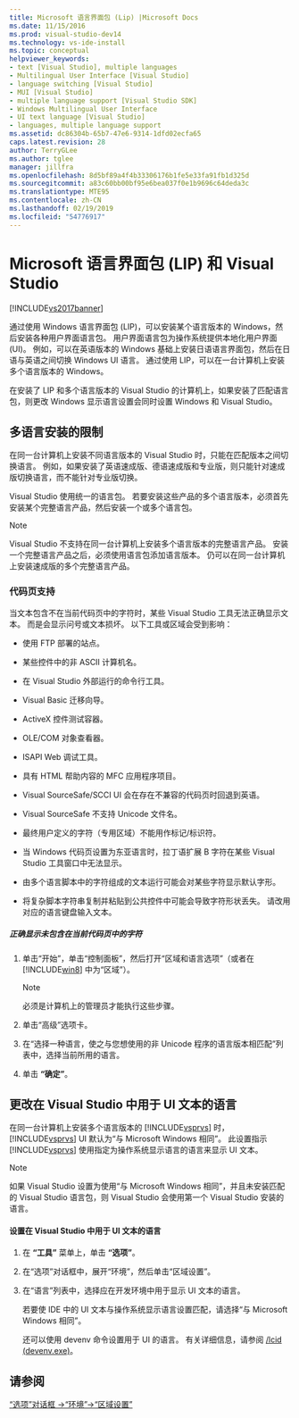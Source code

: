 ```yaml
---
title: Microsoft 语言界面包 (Lip) |Microsoft Docs
ms.date: 11/15/2016
ms.prod: visual-studio-dev14
ms.technology: vs-ide-install
ms.topic: conceptual
helpviewer_keywords:
- text [Visual Studio], multiple languages
- Multilingual User Interface [Visual Studio]
- language switching [Visual Studio]
- MUI [Visual Studio]
- multiple language support [Visual Studio SDK]
- Windows Multilingual User Interface
- UI text language [Visual Studio]
- languages, multiple language support
ms.assetid: dc86304b-65b7-47e6-9314-1dfd02ecfa65
caps.latest.revision: 28
author: TerryGLee
ms.author: tglee
manager: jillfra
ms.openlocfilehash: 8d5bf89a4f4b33306176b1fe5e33fa91fb1d325d
ms.sourcegitcommit: a83c60bb00bf95e6bea037f0e1b9696c64deda3c
ms.translationtype: MTE95
ms.contentlocale: zh-CN
ms.lasthandoff: 02/19/2019
ms.locfileid: "54776917"
---
```

# <a name="microsoft-language-interface-packs-lips-and-visual-studio"></a>Microsoft 语言界面包 (LIP) 和 Visual Studio
[!INCLUDE[vs2017banner](../includes/vs2017banner.md)]

通过使用 Windows 语言界面包 (LIP)，可以安装某个语言版本的 Windows，然后安装各种用户界面语言包。 用户界面语言包为操作系统提供本地化用户界面 (UI)。 例如，可以在英语版本的 Windows 基础上安装日语语言界面包，然后在日语与英语之间切换 Windows UI 语言。 通过使用 LIP，可以在一台计算机上安装多个语言版本的 Windows。

 在安装了 LIP 和多个语言版本的 Visual Studio 的计算机上，如果安装了匹配语言包，则更改 Windows 显示语言设置会同时设置 Windows 和 Visual Studio。

## <a name="limitations-of-multi-language-installations"></a>多语言安装的限制
 在同一台计算机上安装不同语言版本的 Visual Studio 时，只能在匹配版本之间切换语言。 例如，如果安装了英语速成版、德语速成版和专业版，则只能针对速成版切换语言，而不能针对专业版切换。

 Visual Studio 使用统一的语言包。 若要安装这些产品的多个语言版本，必须首先安装某个完整语言产品，然后安装一个或多个语言包。

> [!NOTE]
>  Visual Studio 不支持在同一台计算机上安装多个语言版本的完整语言产品。 安装一个完整语言产品之后，必须使用语言包添加语言版本。 仍可以在同一台计算机上安装速成版的多个完整语言产品。

### <a name="support-for-code-pages"></a>代码页支持
 当文本包含不在当前代码页中的字符时，某些 Visual Studio 工具无法正确显示文本。 而是会显示问号或文本损坏。 以下工具或区域会受到影响：

-   使用 FTP 部署的站点。

-   某些控件中的非 ASCII 计算机名。

-   在 Visual Studio 外部运行的命令行工具。

-   Visual Basic 迁移向导。

-   ActiveX 控件测试容器。

-   OLE/COM 对象查看器。

-   ISAPI Web 调试工具。

-   具有 HTML 帮助内容的 MFC 应用程序项目。

-   Visual SourceSafe/SCCI UI 会在存在不兼容的代码页时回退到英语。

-   Visual SourceSafe 不支持 Unicode 文件名。

-   最终用户定义的字符（专用区域）不能用作标记/标识符。

-   当 Windows 代码页设置为东亚语言时，拉丁语扩展 B 字符在某些 Visual Studio 工具窗口中无法显示。

-   由多个语言脚本中的字符组成的文本运行可能会对某些字符显示默认字形。

-   将复杂脚本字符串复制并粘贴到公共控件中可能会导致字符形状丢失。 请改用对应的语言键盘输入文本。

##### <a name="to-correctly-display-characters-that-are-not-included-in-the-current-code-page"></a>正确显示未包含在当前代码页中的字符

1.  单击“开始”，单击“控制面板”，然后打开“区域和语言选项”（或者在 [!INCLUDE[win8](../includes/win8-md.md)] 中为“区域”）。

    > [!NOTE]
    >  必须是计算机上的管理员才能执行这些步骤。

2.  单击“高级”选项卡。

3.  在“选择一种语言，使之与您想使用的非 Unicode 程序的语言版本相匹配”列表中，选择当前所用的语言。

4.  单击 **“确定”**。

## <a name="changing-the-language-used-for-the-ui-text-in-visual-studio"></a>更改在 Visual Studio 中用于 UI 文本的语言
 在同一台计算机上安装多个语言版本的 [!INCLUDE[vsprvs](../includes/vsprvs-md.md)] 时，[!INCLUDE[vsprvs](../includes/vsprvs-md.md)] UI 默认为“与 Microsoft Windows 相同”。 此设置指示 [!INCLUDE[vsprvs](../includes/vsprvs-md.md)] 使用指定为操作系统显示语言的语言来显示 UI 文本。

> [!NOTE]
>  如果 Visual Studio 设置为使用“与 Microsoft Windows 相同”，并且未安装匹配的 Visual Studio 语言包，则 Visual Studio 会使用第一个 Visual Studio 安装的语言。

#### <a name="to-set-the-language-that-is-used-for-the-ui-text-in-visual-studio"></a>设置在 Visual Studio 中用于 UI 文本的语言

1. 在 **“工具”** 菜单上，单击 **“选项”**。

2. 在“选项”对话框中，展开“环境”，然后单击“区域设置”。

3. 在“语言”列表中，选择应在开发环境中用于显示 UI 文本的语言。

    若要使 IDE 中的 UI 文本与操作系统显示语言设置匹配，请选择“与 Microsoft Windows 相同”。

   还可以使用 devenv 命令设置用于 UI 的语言。 有关详细信息，请参阅 [/lcid (devenv.exe)](../ide/reference/lcid-devenv-exe.md)。

## <a name="see-also"></a>请参阅
 [“选项”对话框 ->“环境”->“区域设置”](../ide/reference/international-settings-environment-options-dialog-box.md)